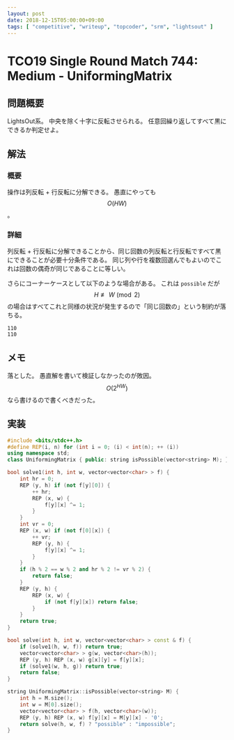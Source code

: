 ```yaml
---
layout: post
date: 2018-12-15T05:00:00+09:00
tags: [ "competitive", "writeup", "topcoder", "srm", "lightsout" ]
---
```


# TCO19 Single Round Match 744: Medium - UniformingMatrix

## 問題概要

LightsOut系。
中央を除く十字に反転させられる。
任意回繰り返してすべて黒にできるか判定せよ。

## 解法

### 概要

操作は列反転 + 行反転に分解できる。
愚直にやっても $$O(HW)$$。

### 詳細

列反転 + 行反転に分解できることから、同じ回数の列反転と行反転ですべて黒にできることが必要十分条件である。
同じ列や行を複数回選んでもよいのでこれは回数の偶奇が同じであることに等しい。

さらにコーナーケースとして以下のような場合がある。
これは `possible` だが $$H \not\equiv W \pmod{2}$$ の場合はすべてこれと同様の状況が発生するので「同じ回数の」という制約が落ちる。

```
110
110
```

## メモ

落とした。
愚直解を書いて検証しなかったのが敗因。
$$O(2^{HW})$$ なら書けるので書くべきだった。

## 実装

``` c++
#include <bits/stdc++.h>
#define REP(i, n) for (int i = 0; (i) < int(n); ++ (i))
using namespace std;
class UniformingMatrix { public: string isPossible(vector<string> M); };

bool solve1(int h, int w, vector<vector<char> > f) {
    int hr = 0;
    REP (y, h) if (not f[y][0]) {
        ++ hr;
        REP (x, w) {
            f[y][x] ^= 1;
        }
    }
    int vr = 0;
    REP (x, w) if (not f[0][x]) {
        ++ vr;
        REP (y, h) {
            f[y][x] ^= 1;
        }
    }
    if (h % 2 == w % 2 and hr % 2 != vr % 2) {
        return false;
    }
    REP (y, h) {
        REP (x, w) {
            if (not f[y][x]) return false;
        }
    }
    return true;
}

bool solve(int h, int w, vector<vector<char> > const & f) {
    if (solve1(h, w, f)) return true;
    vector<vector<char> > g(w, vector<char>(h));
    REP (y, h) REP (x, w) g[x][y] = f[y][x];
    if (solve1(w, h, g)) return true;
    return false;
}

string UniformingMatrix::isPossible(vector<string> M) {
    int h = M.size();
    int w = M[0].size();
    vector<vector<char> > f(h, vector<char>(w));
    REP (y, h) REP (x, w) f[y][x] = M[y][x] - '0';
    return solve(h, w, f) ? "possible" : "impossible";
}
```
